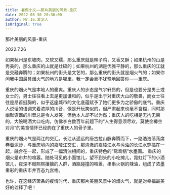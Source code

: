 ```yaml
---
title: 暑假小文——那片美丽的风景-重庆
date: 2022-08-30 20:36:00
author: Mr.16.爱宠人
isOriginal: true
---
```


那片美丽的风景-重庆

2022.7.26

如果杭州是东坡肉，又软又糯，那么重庆就是辣子鸡，又香又酥；如果杭州的山是秀美的，那么重庆的山就是壮硕的；如果杭州的湖是优雅平静的，那么重庆的江就是交融奔腾的；如果杭州的街头是文艺的，那么重庆的街头就是烟火气的；如果你问我中国最具烟火气的地方是哪里，我一定会毫不犹豫地回答你——重庆。

​        重庆的烟火气是本地人的豪爽。重庆人的步态是气宇轩昂的，但是也要分是男士或女士的，男士往往看上去是更加谦和的，似乎是出于对重庆大山的敬畏，而女士往往是昂首挺胸的，似乎这座城市的文化底蕴赋予了她们更多为之骄傲的底气。重庆人说话的语调夹着浓厚的川音，像是开玩笑似的，但严肃起来也毫不含糊，同时那幽默诙谐的川音总是令人发笑，但他本人却不以为然；重庆人的吃相是无拘无束的，大碗喝酒大口吃肉，仿佛李白数百年前题下的“人生得意须尽欢，莫使金樽空对月“的美食情怀已经韵在了重庆人的骨子里。

​        重庆的烟火气是两江的交汇。长江从遥远的唐古拉山脉奔腾而下，一路浩浩荡荡席卷着泥沙，与重庆境内的嘉陵江交汇，那清澈的嘉陵江水与污浊的长江水穿插在一起，融合在一起，形成了一幅清浊相间的，重庆特色的“鸳鸯锅”水墨画。
重庆的烟火是市井的喧嚣。随处可见的小面馆儿，望不到头的小吃摊儿，霓虹灯下的小酒馆儿，夜深不眠熙熙攘攘的人群，酒瓶碰撞的喧嚣，串串火锅的辣油，组成了浓墨重彩的重庆市井百态九宫格。                                                                                                  

​        也许，在这经济萧条的疫情时代，重庆那片美丽风景中的烟火气，就是对幸福最美好的诠释了吧！